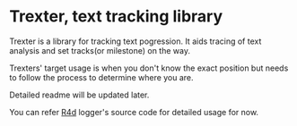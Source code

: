 # Trexter, text tracking library

Trexter is a library for tracking text pogression. It aids tracing of text
analysis and set tracks(or milestone) on the way. 

Trexters' target usage is when you don't know the exact position but needs to
follow the process to determine where you are.

Detailed readme will be updated later.

You can refer [R4d](https://github.com/simhyeon/r4d) logger's source code for
detailed usage for now.
